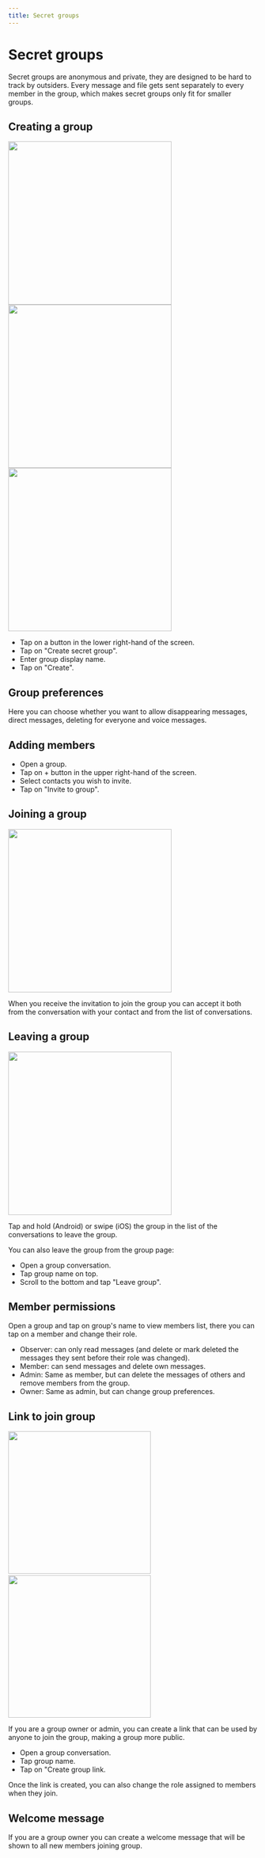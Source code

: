 ```yaml
---
title: Secret groups
---
```

# Secret groups

Secret groups are anonymous and private, they are designed to be hard to track by outsiders. Every message and file gets sent separately to every member in the group, which makes secret groups only fit for smaller groups.

## Creating a group

<img src="../../blog/images/20220808-group1.png" width="330"> <img src="../../blog/images/20220808-group2.png" width="330"> <img src="../../blog/images/20220808-group3.png" width="330">

- Tap on a button in the lower right-hand of the screen.
- Tap on "Create secret group".
- Enter group display name.
- Tap on "Create".

## Group preferences

Here you can choose whether you want to allow disappearing messages, direct messages, deleting for everyone and voice messages.

## Adding members

- Open a group.
- Tap on + button in the upper right-hand of the screen.
- Select contacts you wish to invite.
- Tap on "Invite to group".

## Joining a group

<img src="../../blog/images/20220723-group-invite.png" width="330">

When you receive the invitation to join the group you can accept it both from the conversation with your contact and from the list of conversations.

## Leaving a group

<img src="../../blog/images/20220723-group-leave.png" width="330">

Tap and hold (Android) or swipe (iOS) the group in the list of the conversations to leave the group.

You can also leave the group from the group page:

- Open a group conversation.
- Tap group name on top.
- Scroll to the bottom and tap "Leave group".

## Member permissions

Open a group and tap on group's name to view members list, there you can tap on a member and change their role.

- Observer: can only read messages (and delete or mark deleted the messages they sent before their role was changed).
- Member: can send messages and delete own messages.
- Admin: Same as member, but can delete the messages of others and remove members from the group.
- Owner: Same as admin, but can change group preferences.

## Link to join group

<img src="../../blog/images/20221108-group1.png" width="288"> &nbsp;&nbsp; <img src="../../blog/images/20221108-group2.png" width="288">

If you are a group owner or admin, you can create a link that can be used by anyone to join the group, making a group more public.

- Open a group conversation.
- Tap group name.
- Tap on "Create group link.

Once the link is created, you can also change the role assigned to members when they join.

## Welcome message

If you are a group owner you can create a welcome message that will be shown to all new members joining group.
